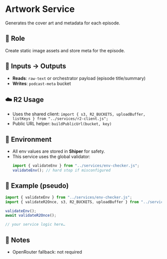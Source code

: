 # Artwork Service

Generates the cover art and metadata for each episode.

## 🧩 Role
Create static image assets and store meta for the episode.

## 🔗 Inputs → Outputs
- **Reads**: `raw-text` or orchestrator payload (episode title/summary)
- **Writes**: `podcast-meta` bucket

## ☁️ R2 Usage
- Uses the shared client: `import { s3, R2_BUCKETS, uploadBuffer, listKeys } from "../services/r2-client.js";`
- Public URL helper: `buildPublicUrl(bucket, key)`

## 🔐 Environment
- All env values are stored in **Shiper** for safety.
- This service uses the global validator:  
  ```js
  import { validateEnv } from "../services/env-checker.js";
  validateEnv(); // hard stop if misconfigured
  ```

## 🧪 Example (pseudo)
```js
import { validateEnv } from "../services/env-checker.js";
import { validateR2Once, s3, R2_BUCKETS, uploadBuffer } from "../services/r2-client.js";

validateEnv();
await validateR2Once();

// your service logic here…
```

## 🛟 Notes
- OpenRouter fallback: not required
